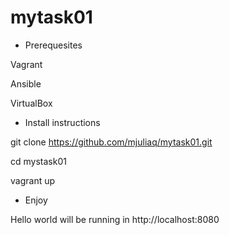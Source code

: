 # mytask01

- Prerequesites

Vagrant

Ansible

VirtualBox

- Install instructions

git clone https://github.com/mjuliaq/mytask01.git

cd mystask01

vagrant up

- Enjoy

Hello world will be running in http://localhost:8080

